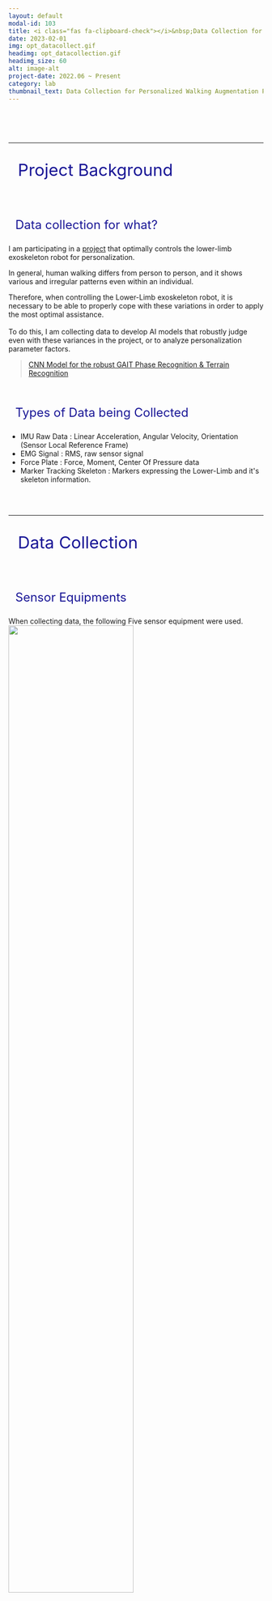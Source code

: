 ```yaml
---
layout: default
modal-id: 103
title: <i class="fas fa-clipboard-check"></i>&nbsp;Data Collection for Personalized Walking Augmentation Parameter Analysis
date: 2023-02-01
img: opt_datacollect.gif
headimg: opt_datacollection.gif
headimg_size: 60
alt: image-alt
project-date: 2022.06 ~ Present
category: lab
thumbnail_text: Data Collection for Personalized Walking Augmentation Parameter Analysis
---
```




<br><br><br>   


***
<p style="font-size: 33px; color: rgb(25, 22, 150)"><i class="fas fa-glasses"></i>&nbsp; Project Background </p>
<br>
<p style="font-size: 24px; color: rgb(25, 22, 150)"> <i class="fa fa-question-circle" aria-hidden="true"></i>&nbsp; Data collection for what? </p>

I am participating in a [project](http://harco.hanyang.ac.kr/2022/04/28/project-voucher_iitp_gait_project.html) that optimally controls the lower-limb exoskeleton robot for personalization.<br>

In general, human walking differs from person to person, and it shows various and irregular patterns even within an individual.<br>

Therefore, when controlling the Lower-Limb exoskeleton robot, it is necessary to be able to properly cope with these variations in order to apply the most optimal assistance.<br>
<br>
To do this, I am collecting data to develop AI models that robustly judge even with these variances in the project, or to analyze personalization parameter factors.<br>

> <a href="#portfolioModal-101" class="portfolio-link" data-toggle="modal">CNN Model for the robust GAIT Phase Recognition & Terrain Recognition</a>
<br>


<p style="font-size: 24px; color: rgb(25, 22, 150)"> <i class="fa fa-database" aria-hidden="true"></i>
&nbsp; Types of Data being Collected </p>

- IMU Raw Data : Linear Acceleration, Angular Velocity, Orientation (Sensor Local Reference Frame)
- EMG Signal : RMS, raw sensor signal
- Force Plate : Force, Moment, Center Of Pressure data
- Marker Tracking Skeleton : Markers expressing the Lower-Limb and it's skeleton information.


<br>
<br>

***
<p style="font-size: 33px; color: rgb(25, 22, 150)"> <i class="fa fa-cloud-upload" aria-hidden="true"></i>&nbsp; Data Collection </p>
<br>

<p style="font-size: 24px; color: rgb(25, 22, 150)"> <i class="fa fa-wrench" aria-hidden="true"></i>
&nbsp; Sensor Equipments </p>
When collecting data, the following Five sensor equipment were used.

<div class="wrap_five">
    <a href="https://optitrack.com/">
    <img src="img/posting/posting_datacollection/optitrack_logo.png" style="height: 70%; width: 70%;"></a>
    <a href="https://www.kitronyx.com/">
    <img src="img/posting/posting_datacollection/kitronyx_logo.png" style="height: 70%; width: 70%;"></a>
    <a href="https://www.movella.com/">
    <img src="img/posting/posting_datacollection/Xsens_logo.png" style="height: 70%; width: 70%;"></a>
    <a href="https://delsys.com/trigno/sensors/">
    <img src="img/posting/posting_datacollection/delsys_logo.png" style="height: 70%; width: 70%;"></a>
    <a href="https://www.amti.biz/">
    <img src="img/posting/posting_datacollection/AMTI_logo.png" style="height: 70%; width: 70%;"></a>
</div>

<br>    



- Optitrack : Vision Based marker Tracking Equipment
- Kitronyx Insole FSR : FSR-based insole pressure sensor
- Xsens mtw Awinda : Wireless IMU Sensor
- Delsys EMG Trigno: Electromyography
- AMTI Force Plate : Calculation of ground reaction force more accurately


What I had to do here was to synchronize and Integrate all the data of the Equipments above.<br>
<br>

<br><br>
<p style="font-size: 24px; color: rgb(25, 22, 150)"> <i class="fa fa-signal" aria-hidden="true"></i>
&nbsp; Sensor Software Communication </p>

When collecting data, if the sensor software was incompatible with each other, it had to be made possible to collect from one software through communication protocols or certain equipment for synchronization.

<img src="img/posting/posting_datacollection/communication.png" style="height: 100%; width: 100%;">

The software I used was Motive, Xsens Analyze, and ROS.<br>
<br>
- In the [Motive software](https://optitrack.com/software/motive/), <br>AMTI Force Plate, Delsys Trigno EMG, and Optitrack Marker data were compatible.<br>
<br>
- In the [Xsens Analyze Software](https://www.movella.com/products/motion-capture/mvn-analyze), <br>IMU data, Optitrack Marker data were compatible.<br>
it's IMU Data is not a sensor raw signal, but <u>calculated information about each joint link.</u> 

<br>
- In [ROS](https://www.ros.org/), <br> Optitrack Marker data, EMG Data, IMU Data, Insole FSR Data were compatible.<br>
it's IMU Data is a sensor <u>raw signal. (not calculated)</u> <br>
In the case of ROS, since it communicates based on TCP IP, it could be made compatible with all software that supports TCP IP.

<br>
<p style="font-size: 20px; color: rgb(25, 22, 150)"> <i class="fa fa-link" aria-hidden="true"></i>
&nbsp; Means of Communication  </p>
I was able to communicate between sensors through two methods:
<br> [Esync](https://optitrack.com/accessories/sync-networking/esync-2/) equipment  ,  TCP IP protocol


<br>
<br>

<p style="font-size: 24px; color: rgb(25, 22, 150)"> <i class="fa fa-download" aria-hidden="true"></i>
&nbsp; Data Extraction </p>
The data informations I want to collet are EMG signal, Optitrack Marker data, Force Plate, and IMU Sensor's Raw Sensor data.<br>

<br>
Force Plate, Optitrack Marker, and EMG signals, excluding IMU, were compatible with the Motive software.
<br>
Xsens Analyzer, a software dedicated to Xsens IMU, can communicate through Motive and Esync. but One problem here was that getting IMU raw sensor values was hard with the Xsens Analyzer software.<br>
The values that the Analyzer software sent were not raw values, but values that were calculated in some way. 

- ref: [https://base.xsens.com/s/article/Output-Parameters-in-MVN-1611927767477?language=en_US](https://base.xsens.com/s/article/Output-Parameters-in-MVN-1611927767477?language=en_US)


The only way to collect IMU Raw Sensor Signal was to collect it from ROS via TCP IP communication.
<br>
<br>
<br>
<p style="font-size: 24px; color: rgb(25, 22, 150)"> <i class="fas fa-lightbulb" aria-hidden="true"></i>&nbsp; Synchronizer </p>
Force Plate, EMG, and Optitrack Marker information excluding IMU can be collected in motive.<br>
Optitrack Marker, EMG, and IMU information excluding Force Plate can be collected in ROS.<br>
<br>
and
the data I want to collect was EMG signal, Optitrack Marker data, Force Plate, and IMU Sensor's Raw Sensor data.

<br>
for this, I came up with an idea that use FSR Insole sensor.<br>
<img src="img/posting/posting_datacollection/synchronizer_picture.png" style="height: 100%; width: 100%;">
<img src="img/posting/posting_datacollection/synchronize.png" style="height: 60%; width: 60%;">

If the Insole FSR sensor is placed on the Force Sensor and stepped on it, the signal is transmitted at the same time, so it is possible to determine at which moment it is the simultaneous point.

<img src="img/posting/posting_datacollection/FSR_forceplate.png" style="height: 100%; width: 100%;">

<br>
<br>



<p style="font-size: 20px;"> <i class="fa fa-object-group" aria-hidden="true"></i>
&nbsp; Development of the Synchronization GUI Program  </p>

I developed a GUI program that synchronizes data collected from Motive with data collected from ROS.<br>
<br>
The GUI program I developed made it easier for fellow researchers who are not familiar with programming to be able to do data processing that can be complicated.

<video class="video" autoplay muted controls style="width:100%;">
    <source type="video/mp4" src="img/posting/posting_datacollection/gui1.mp4" >
</video>

<video class="video" autoplay muted controls style="width:100%;">
    <source type="video/mp4" src="img/posting/posting_datacollection/gui2.mp4" >
</video>

<br>
<br>
<p style="font-size: 24px; color: rgb(25, 22, 150)"> <i class="fa fa-refresh" aria-hidden="true"></i>&nbsp; Experiment Protocol </p>

I collected the GAIT data on 15 subjects according to terrain & speed condotions.

- Terrain: 
    - Levelground Walk
    - Stair Ascent / Descent
    - Ramp Ascent / Descent
- Speed:
    - in case of Levelground : 70, 90, 110, 130 BPM
    - in case of Ramp, Stair : 70, 90, 100 BPM

All Subjects walk along the Metronome BPM Sounds.


***


<video class="video" autoplay muted controls style="width:100%;">
    <source type="video/mp4" src="img/posting/posting_datacollection/datacollecting_video.mp4" >
</video>

<video class="video" autoplay muted controls style="width:100%;">
    <source type="video/mp4" src="img/posting/posting_datacollection/datacollection1.mp4" >
</video>